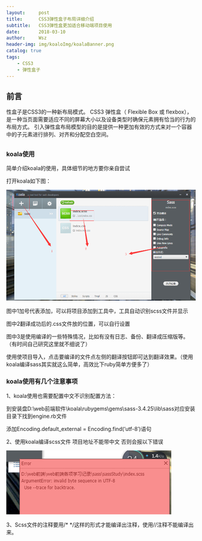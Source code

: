 ```yaml
---
layout:     post
title:      CSS3弹性盒子布局详细介绍
subtitle:   CSS3弹性盒更加适合移动端项目使用
date:       2018-03-10
author:     Wsz
header-img: img/koaloImg/koalaBanner.png
catalog: true
tags:
    - CSS3
    - 弹性盒子
---
```


## 前言

性盒子是CSS3的一种新布局模式。
CSS3 弹性盒（ Flexible Box 或 flexbox），是一种当页面需要适应不同的屏幕大小以及设备类型时确保元素拥有恰当的行为的布局方式。
引入弹性盒布局模型的目的是提供一种更加有效的方式来对一个容器中的子元素进行排列、对齐和分配空白空间。

##
### koala使用

 简单介绍koala的使用，具体细节的地方要你亲自尝试

 打开koala如下图：


 ![](https://raw.githubusercontent.com/wangshouzhi/wangshouzhi.github.io/master/img/koaloImg/koalaStudy.png)

 图中1加号代表添加，可以将项目添加到工具中，工具自动识别scss文件并显示

 图中2翻译成功后的.css文件放的位置，可以自行设置

 图中3是使用编译的一些特殊情况，比如有没有日志、备份、翻译成压缩版等。（有时间自己研究这里就不细说了）

 使用使项目导入，点击要编译的文件点左侧的翻译按钮即可达到翻译效果。（使用koala编译sass其实就这么简单，高效比下ruby简单方便多了）

### koala使用有几个注意事项

 1、koala使用也需要配置中文不识别配置方法：

 到安装盘D:\web前端软件\koala\rubygems\gems\sass-3.4.25\lib\sass对应安装目录下找到engine.rb文件

 添加Encoding.default_external = Encoding.find(‘utf-8’)语句

2、使用koala编译scss文件 项目地址不能带中文  否则会报以下错误

  ![](https://raw.githubusercontent.com/wangshouzhi/wangshouzhi.github.io/master/img/koaloImg/koalachane.png)

3、Scss文件的注释要用/* */这样的形式才能编译出注释，使用//注释不能编译出来。
